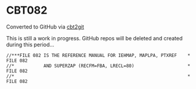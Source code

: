 # CBT082
Converted to GitHub via [cbt2git](https://github.com/wizardofzos/cbt2git)

This is still a work in progress. GitHub repos will be deleted and created during this period...

```
//***FILE 082 IS THE REFERENCE MANUAL FOR IEHMAP, MAPLPA, PTXREF    *   FILE 082
//*           AND SUPERZAP (RECFM=FBA, LRECL=80)                    *   FILE 082
//*                                                                 *   FILE 082
```
